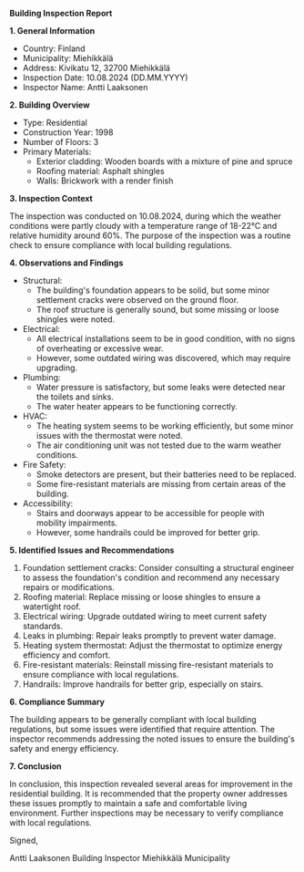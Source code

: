 **Building Inspection Report**

**1. General Information**

* Country: Finland
* Municipality: Miehikkälä
* Address: Kivikatu 12, 32700 Miehikkälä
* Inspection Date: 10.08.2024 (DD.MM.YYYY)
* Inspector Name: Antti Laaksonen

**2. Building Overview**

* Type: Residential
* Construction Year: 1998
* Number of Floors: 3
* Primary Materials:
	+ Exterior cladding: Wooden boards with a mixture of pine and spruce
	+ Roofing material: Asphalt shingles
	+ Walls: Brickwork with a render finish

**3. Inspection Context**

The inspection was conducted on 10.08.2024, during which the weather conditions were partly cloudy with a temperature range of 18-22°C and relative humidity around 60%. The purpose of the inspection was a routine check to ensure compliance with local building regulations.

**4. Observations and Findings**

* Structural:
	+ The building's foundation appears to be solid, but some minor settlement cracks were observed on the ground floor.
	+ The roof structure is generally sound, but some missing or loose shingles were noted.
* Electrical:
	+ All electrical installations seem to be in good condition, with no signs of overheating or excessive wear.
	+ However, some outdated wiring was discovered, which may require upgrading.
* Plumbing:
	+ Water pressure is satisfactory, but some leaks were detected near the toilets and sinks.
	+ The water heater appears to be functioning correctly.
* HVAC:
	+ The heating system seems to be working efficiently, but some minor issues with the thermostat were noted.
	+ The air conditioning unit was not tested due to the warm weather conditions.
* Fire Safety:
	+ Smoke detectors are present, but their batteries need to be replaced.
	+ Some fire-resistant materials are missing from certain areas of the building.
* Accessibility:
	+ Stairs and doorways appear to be accessible for people with mobility impairments.
	+ However, some handrails could be improved for better grip.

**5. Identified Issues and Recommendations**

1. Foundation settlement cracks: Consider consulting a structural engineer to assess the foundation's condition and recommend any necessary repairs or modifications.
2. Roofing material: Replace missing or loose shingles to ensure a watertight roof.
3. Electrical wiring: Upgrade outdated wiring to meet current safety standards.
4. Leaks in plumbing: Repair leaks promptly to prevent water damage.
5. Heating system thermostat: Adjust the thermostat to optimize energy efficiency and comfort.
6. Fire-resistant materials: Reinstall missing fire-resistant materials to ensure compliance with local regulations.
7. Handrails: Improve handrails for better grip, especially on stairs.

**6. Compliance Summary**

The building appears to be generally compliant with local building regulations, but some issues were identified that require attention. The inspector recommends addressing the noted issues to ensure the building's safety and energy efficiency.

**7. Conclusion**

In conclusion, this inspection revealed several areas for improvement in the residential building. It is recommended that the property owner addresses these issues promptly to maintain a safe and comfortable living environment. Further inspections may be necessary to verify compliance with local regulations.

Signed,

Antti Laaksonen
Building Inspector
Miehikkälä Municipality